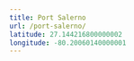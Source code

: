 ```yaml
---
title: Port Salerno
url: /port-salerno/
latitude: 27.144216800000002
longitude: -80.20060140000001
---
```

